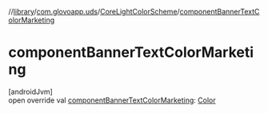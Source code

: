 //[library](../../../index.md)/[com.glovoapp.uds](../index.md)/[CoreLightColorScheme](index.md)/[componentBannerTextColorMarketing](component-banner-text-color-marketing.md)

# componentBannerTextColorMarketing

[androidJvm]\
open override val [componentBannerTextColorMarketing](component-banner-text-color-marketing.md): [Color](https://developer.android.com/reference/kotlin/androidx/compose/ui/graphics/Color.html)
